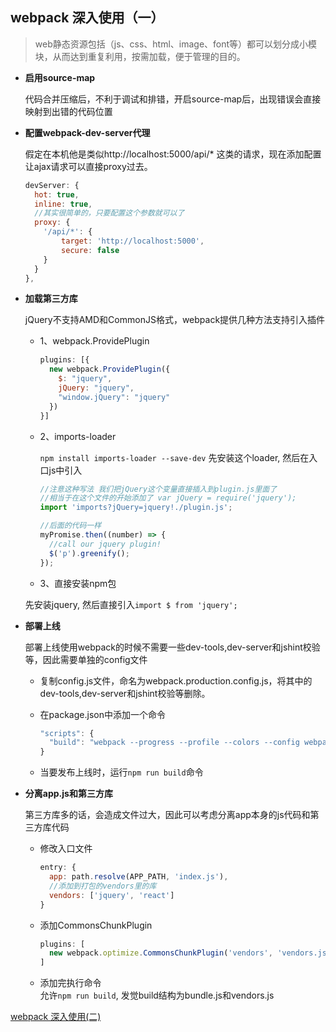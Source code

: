 ## webpack 深入使用（一）

> web静态资源包括（js、css、html、image、font等）都可以划分成小模块，从而达到重复利用，按需加载，便于管理的目的。

* **启用source-map**  

  代码合并压缩后，不利于调试和排错，开启source-map后，出现错误会直接映射到出错的代码位置

* **配置webpack-dev-server代理**

  假定在本机他是类似http://localhost:5000/api/* 这类的请求，现在添加配置让ajax请求可以直接proxy过去。

  ```js
  devServer: {
    hot: true,
    inline: true,
    //其实很简单的，只要配置这个参数就可以了
    proxy: {
      '/api/*': {
          target: 'http://localhost:5000',
          secure: false
      }
    }
  },
  ```

* **加载第三方库**

  jQuery不支持AMD和CommonJS格式，webpack提供几种方法支持引入插件

  - 1、webpack.ProvidePlugin  

    ```js
    plugins: [{
      new webpack.ProvidePlugin({
        $: "jquery",
        jQuery: "jquery",
        "window.jQuery": "jquery"
      })
    }]
    ```

  - 2、imports-loader  

    `npm install imports-loader --save-dev` 先安装这个loader, 然后在入口js中引入  

    ```js
    //注意这种写法 我们把jQuery这个变量直接插入到plugin.js里面了
    //相当于在这个文件的开始添加了 var jQuery = require('jquery');
    import 'imports?jQuery=jquery!./plugin.js';

    //后面的代码一样
    myPromise.then((number) => {
      //call our jquery plugin!
      $('p').greenify();
    });
    ```

  - 3、直接安装npm包  

  先安装jquery, 然后直接引入`import $ from 'jquery';`

* **部署上线**

  部署上线使用webpack的时候不需要一些dev-tools,dev-server和jshint校验等，因此需要单独的config文件  

  - 复制config.js文件，命名为webpack.production.config.js，将其中的dev-tools,dev-server和jshint校验等删除。  

  - 在package.json中添加一个命令  
    ```js
    "scripts": {
      "build": "webpack --progress --profile --colors --config webpack.production.config.js"
    }
    ```

  - 当要发布上线时，运行`npm run build`命令

* **分离app.js和第三方库**  

  第三方库多的话，会造成文件过大，因此可以考虑分离app本身的js代码和第三方库代码

  - 修改入口文件
    ```js
    entry: {
      app: path.resolve(APP_PATH, 'index.js'),
      //添加到打包的vendors里的库
      vendors: ['jquery', 'react']
    }
    ```

  - 添加CommonsChunkPlugin
    ```js
    plugins: [
      new webpack.optimize.CommonsChunkPlugin('vendors', 'vendors.js')
    ]
    ```

  - 添加完执行命令  
    允许`npm run build`, 发觉build结构为bundle.js和vendors.js


[webpack 深入使用(二)](./advenced1)